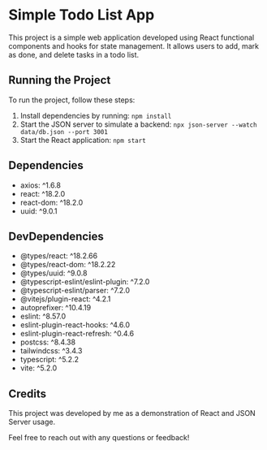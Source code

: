 # Simple Todo List App

This project is a simple web application developed using React functional components and hooks for state management. It allows users to add, mark as done, and delete tasks in a todo list.

## Running the Project

To run the project, follow these steps:

1. Install dependencies by running: `npm install`
2. Start the JSON server to simulate a backend: `npx json-server --watch data/db.json --port 3001`
3. Start the React application: `npm start`

## Dependencies

- axios: ^1.6.8
- react: ^18.2.0
- react-dom: ^18.2.0
- uuid: ^9.0.1

## DevDependencies

- @types/react: ^18.2.66
- @types/react-dom: ^18.2.22
- @types/uuid: ^9.0.8
- @typescript-eslint/eslint-plugin: ^7.2.0
- @typescript-eslint/parser: ^7.2.0
- @vitejs/plugin-react: ^4.2.1
- autoprefixer: ^10.4.19
- eslint: ^8.57.0
- eslint-plugin-react-hooks: ^4.6.0
- eslint-plugin-react-refresh: ^0.4.6
- postcss: ^8.4.38
- tailwindcss: ^3.4.3
- typescript: ^5.2.2
- vite: ^5.2.0

## Credits

This project was developed by me as a demonstration of React and JSON Server usage.

Feel free to reach out with any questions or feedback!
